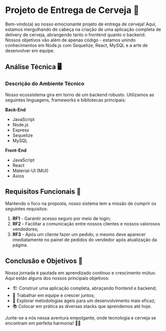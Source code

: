 # Projeto de Entrega de Cerveja 🍻

Bem-vindo(a) ao nosso emocionante projeto de entrega de cerveja! Aqui, estamos mergulhando de cabeça na criação de uma aplicação completa de delivery de cerveja, abrangendo tanto o frontend quanto o backend. Nossos objetivos vão além de apenas código - estamos unindo conhecimentos em Node.js com Sequelize, React, MySQL e a arte de desenvolver em equipe.

## Análise Técnica 🖥️

### Descrição do Ambiente Técnico

Nosso ecossistema gira em torno de um backend robusto. Utilizamos as seguintes linguagens, frameworks e bibliotecas principais:

**Back-End**
- JavaScript
- Node.js
- Express
- Sequelize
- MySQL

**Front-End**
- JavaScript
- React
- Material-UI (MUI)
- Axios

## Requisitos Funcionais 📜

Mantendo o foco na proposta, nosso sistema tem a missão de cumprir os seguintes requisitos:

1. **RF1** - Garantir acesso seguro por meio de login;
2. **RF2** - Facilitar a comunicação entre nossos clientes e nossos valorosos vendedores;
3. **RF3** - Após um cliente fazer um pedido, o mesmo deve aparecer imediatamente no painel de pedidos do vendedor após atualização da página.

## Conclusão e Objetivos 📝

Nossa jornada é pautada em aprendizado contínuo e crescimento mútuo. Aqui estão alguns dos nossos principais objetivos:

- 🏗️ Construir uma aplicação completa, abraçando frontend e backend;
- 👥 Trabalhar em equipe e crescer juntos;
- 🚀 Explorar metodologias ágeis para um desenvolvimento mais eficaz;
- 📚 Colocar em prática as diversas stacks que aprendemos até hoje.

Junte-se a nós nessa aventura empolgante, onde tecnologia e cerveja se encontram em perfeita harmonia! 🎉🍻
